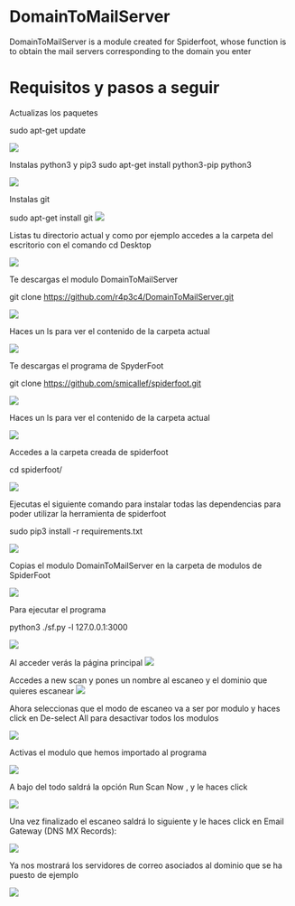 
# DomainToMailServer
DomainToMailServer is a module created for Spiderfoot, whose function is to obtain the mail servers corresponding to the domain you enter

# Requisitos y pasos a seguir

Actualizas los paquetes

sudo apt-get update

<img src="https://i.postimg.cc/X7ctq845/1.jpg">

Instalas python3 y pip3
sudo apt-get install python3-pip python3

<img src="https://i.postimg.cc/wBPGZ4cC/2.jpg">

Instalas git 

sudo apt-get install git
<img src="https://i.postimg.cc/N0LnNvT8/3.jpg">

Listas tu directorio actual y como por ejemplo accedes a la carpeta del escritorio con el comando cd Desktop

<img src="https://i.postimg.cc/YqwJtVKk/4.jpg">


Te descargas el modulo DomainToMailServer

git clone https://github.com/r4p3c4/DomainToMailServer.git


<img src="https://i.postimg.cc/Xq6D7ZPx/5.jpg">

Haces un ls para ver el contenido de la carpeta actual

<img src="https://i.postimg.cc/XYjmCCYz/6.jpg">


Te descargas el programa de SpyderFoot

git clone https://github.com/smicallef/spiderfoot.git

<img src="https://i.postimg.cc/MTQFS09v/7.jpg">


Haces un ls para ver el contenido de la carpeta actual

<img src="https://i.postimg.cc/P5Scz5Lr/8.jpg">


Accedes a la carpeta creada de spiderfoot

cd spiderfoot/

<img src="https://i.postimg.cc/2jnK9wqt/9.jpg">


Ejecutas el siguiente comando para instalar todas las dependencias para poder utilizar la herramienta de spiderfoot

sudo pip3 install -r requirements.txt

<img src="https://i.postimg.cc/tJdv1qQb/10.jpg">


Copias el modulo DomainToMailServer en la carpeta de modulos de SpiderFoot

<img src="https://i.postimg.cc/c4Z5pnwL/11.jpg">


Para ejecutar el programa 

python3 ./sf.py -l 127.0.0.1:3000

<img src="https://i.postimg.cc/k5kTf679/12.jpg">



Al acceder verás la página principal
<img src="https://i.postimg.cc/3JBbYxFC/13.jpg">



Accedes a new scan y pones un nombre al escaneo y el dominio que quieres escanear 
<img src="https://i.postimg.cc/t4vSnvfs/14.jpg">


Ahora seleccionas que el modo de escaneo va a ser por modulo y haces click en De-select All para desactivar todos los modulos

<img src="https://i.postimg.cc/Zq1p2nVL/15.jpg">


Activas el modulo que hemos importado al programa

<img src="https://i.postimg.cc/TPyntgqw/16.jpg">


A bajo del todo saldrá la opción Run Scan Now , y le haces click

<img src="https://i.postimg.cc/K8pn7JTw/17.jpg">


Una vez finalizado el escaneo saldrá lo siguiente y le haces click en Email Gateway (DNS MX Records):

<img src="https://i.postimg.cc/NMmmctnv/18.jpg">

Ya nos mostrará los servidores de correo asociados al dominio que se ha puesto de ejemplo

<img src="https://i.postimg.cc/FzxGrT3s/19.jpg">





